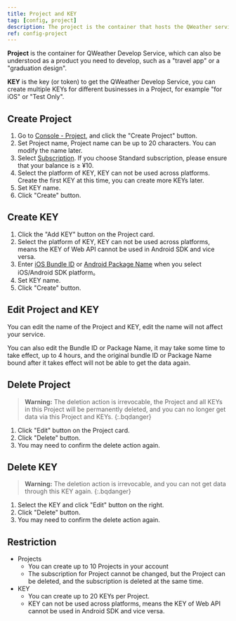 ```yaml
---
title: Project and KEY
tag: [config, project]
description: The project is the container that hosts the QWeather service, and the KEY for get the service. The first step to start using the QWeather service is to create the project and KEY.
ref: config-project
---
```


**Project** is the container for QWeather Develop Service, which can also be understood as a product you need to develop, such as a "travel app" or a "graduation design".

**KEY** is the key (or token) to get the QWeather Develop Service, you can create multiple KEYs for different businesses in a Project, for example "for iOS" or "Test Only".

## Create Project

1. Go to [Console - Project](https://conslole.qweather.com/#/apps), and click the "Create Project" button.
2. Set Project name, Project name can be up to 20 characters. You can modify the name later.
3. Select [Subscription](/en/docs/finance/subscription/). If you choose Standard subscription, please ensure that your balance is ≥ ¥10.
4. Select the platform of KEY, KEY can not be used across platforms. Create the first KEY at this time, you can create more KEYs later.
5. Set KEY name.
6. Click "Create" button.

## Create KEY

1. Click the "Add KEY" button on the Project card.
2. Select the platform of KEY, KEY can not be used across platforms, means the KEY of Web API cannot be used in Android SDK and vice versa.
3. Enter [iOS Bundle ID](/en/docs/resource/glossary/#ios-bundle-identifier) or [Android Package Name](/en/docs/resource/glossary/#android-package-name) when you select iOS/Android SDK platform。
4. Set KEY name.
5. Click "Create" button.

## Edit Project and KEY

You can edit the name of the Project and KEY, edit the name will not affect your service.

You can also edit the Bundle ID or Package Name, it may take some time to take effect, up to 4 hours, and the original bundle ID or Package Name bound after it takes effect will not be able to get the data again.

## Delete Project

> **Warning:** The deletion action is irrevocable, the Project and all KEYs in this Project will be permanently deleted, and you can no longer get data via this Project and KEYs.
{:.bqdanger}

1. Click "Edit" button on the Project card.
2. Click "Delete" button. 
3. You may need to confirm the delete action again.

## Delete KEY

> **Warning:** The deletion action is irrevocable, and you can not get data through this KEY again.
{:.bqdanger}

1. Select the KEY and click "Edit" button on the right.
2. Click "Delete" button. 
3. You may need to confirm the delete action again.

## Restriction

- Projects
  - You can create up to 10 Projects in your account
  - The subscription for Project cannot be changed, but the Project can be deleted, and the subscription is deleted at the same time.
- KEY
  - You can create up to 20 KEYs per Project.
  - KEY can not be used across platforms, means the KEY of Web API cannot be used in Android SDK and vice versa.

